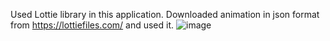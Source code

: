 Used Lottie library in this application. Downloaded animation in json format from https://lottiefiles.com/ and used it. 
![image](https://user-images.githubusercontent.com/48115293/120297083-62283180-c2e6-11eb-8431-0ffff8b56cd7.png)

